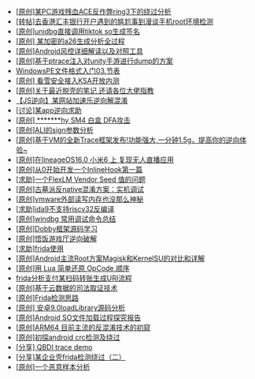 + [[原创]某PC游戏残血ACE反作弊ring3下的绕过分析](https://bbs.kanxue.com/thread-284667.htm)
+ [[转帖]去香港汇丰银行开户遇到的尴尬事到漫谈手机root环境检测](https://bbs.kanxue.com/thread-285754.htm)
+ [[原创]unidbg直接调用tiktok so生成签名](https://bbs.kanxue.com/thread-285623.htm)
+ [[原创] 某加密的a26生成分析全过程](https://bbs.kanxue.com/thread-286228.htm)
+ [[原创]Android风控详细解读以及对照工具](https://bbs.kanxue.com/thread-286120.htm)
+ [[原创]基于ptrace注入对unity手游进行dump的方案](https://bbs.kanxue.com/thread-286222.htm)
+ [WindowsPE文件格式入门03.节表](https://bbs.kanxue.com/thread-286227.htm)
+ [[原创] 看雪安全接入KSA开放内测](https://bbs.kanxue.com/thread-251837.htm)
+ [[原创]关于最近脱壳的笔记 还请各位大佬指教](https://bbs.kanxue.com/thread-281745.htm)
+ [【JS逆向】某网站加速乐逆向解混淆](https://bbs.kanxue.com/thread-286225.htm)
+ [[讨论]某app逆向求助](https://bbs.kanxue.com/thread-277022.htm)
+ [[原创] *******hy SM4 白盒 DFA攻击](https://bbs.kanxue.com/thread-285313.htm)
+ [[原创]ALI的sign参数分析](https://bbs.kanxue.com/thread-284292.htm)
+ [[原创]基于VM的全新Trace框架发布!功能强大,一分钟1.5g，提高你的逆向体验~](https://bbs.kanxue.com/thread-285471.htm)
+ [[原创]在lineageOS16.0 小米6 上 复现无人直播应用](https://bbs.kanxue.com/thread-270014.htm)
+ [[原创]从0开始开发一个InlineHook第一篇](https://bbs.kanxue.com/thread-284689.htm)
+ [[求助]一个FlexLM Vendor Seed 值的问题](https://bbs.kanxue.com/thread-286148.htm)
+ [[原创]古墓派反native混淆方案：实机调试](https://bbs.kanxue.com/thread-286210.htm)
+ [[原创]vmware外部读写内存也没那么神秘](https://bbs.kanxue.com/thread-284956.htm)
+ [[求助]ida9不支持riscv32反编译](https://bbs.kanxue.com/thread-286231.htm)
+ [[原创]windbg 常用调试命令总结](https://bbs.kanxue.com/thread-285980.htm)
+ [[原创]Dobby框架源码学习](https://bbs.kanxue.com/thread-280661.htm)
+ [[原创]悟饭游戏厅逆向破解](https://bbs.kanxue.com/thread-286194.htm)
+ [[求助]frida使用](https://bbs.kanxue.com/thread-284338.htm)
+ [[原创]Android主流Root方案Magisk和KernelSU的对比和详解](https://bbs.kanxue.com/thread-283505.htm)
+ [[原创]用 Lua 简单还原 OpCode 顺序](https://bbs.kanxue.com/thread-250618.htm)
+ [frida分析支付某扫码转账生成URI流程](https://bbs.kanxue.com/thread-284764.htm)
+ [[原创]基于云数据的司法取证技术](https://bbs.kanxue.com/thread-252805.htm)
+ [[原创]Frida检测思路](https://bbs.kanxue.com/thread-286233.htm)
+ [[原创]  安卓9.0loadLibrary源码分析](https://bbs.kanxue.com/thread-286232.htm)
+ [[原创]Android SO文件加载过程探究报告](https://bbs.kanxue.com/thread-286053.htm)
+ [[原创]ARM64 目前主流的反混淆技术的初窥](https://bbs.kanxue.com/thread-285567.htm)
+ [[原创]初探android crc检测及绕过](https://bbs.kanxue.com/thread-285790.htm)
+ [[分享] QBDI trace demo](https://bbs.kanxue.com/thread-285857.htm)
+ [[分享]某企业壳frida检测绕过（二）](https://bbs.kanxue.com/thread-285964.htm)
+ [[原创]一个恶意样本分析](https://bbs.kanxue.com/thread-286066.htm)
